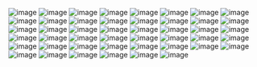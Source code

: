 ![image](https://adriansblinkiecollection.neocities.org/a38.gif) ![image](https://adriansblinkiecollection.neocities.org/a27.gif) ![image](https://files.catbox.moe/mrji63.gif) ![image](https://adriansblinkiecollection.neocities.org/b47.gif) ![image](https://adriansblinkiecollection.neocities.org/d15.gif) ![image](https://64.media.tumblr.com/f6b018fba75a0c36f380d2c6512f904b/567275f7ff399e52-ac/s250x400/d337a7e9e2248ef606dad9d5ac099daed809b2ef.gifv) ![image](https://64.media.tumblr.com/4bd119e054a44d3689da1a85df6b4e15/2bbb52212c4c0cfa-02/s250x400/dcc1339b1e7d358c4ff8f231ecebc8ba870ace6e.gifv) ![image](https://adriansblinkiecollection.neocities.org/e119.gif) ![image](https://adriansblinkiecollection.neocities.org/v52.gif) ![image](https://64.media.tumblr.com/92bd68ec58b24bbeff961592c1e61e1f/1ea53c84519fac02-91/s250x400/c2c6da1db41ecefe3a1f13614eff81ef882c0770.gifv) ![image](https://y2k.neocities.org/blinkiez/newbatch/kinkyblinkie.gif) ![image](https://colorfulwonders.neocities.org/images/blinkies/I%20heart%20susie%20no%20border.gif) ![image](https://adriansblinkiecollection.neocities.org/g36.gif) ![image](https://64.media.tumblr.com/46ffaf823bacba3074c09fc9efd391c5/f01b417193c36424-dc/s250x400/50c236eca41cc4253e9d7a62b44ab4d0d48e92d4.gif) ![image](https://cdn.discordapp.com/attachments/1160277614884294768/1388249850784518264/image.png?ex=687d4cec&is=687bfb6c&hm=27f8da9815fdd1d9d1312e342ce1db3344890fc0e473472496e07f037f8a5a8d&) ![image](https://supplies.ju.mp/assets/images/gallery08/1ba01d55_original.gif?v=1c1ba870) ![image](https://adriansblinkiecollection.neocities.org/x46.gif) ![image](https://64.media.tumblr.com/4b976115ac129ad5aa36dfcdfa64db91/c6faef8646b3e8fd-ca/s250x400/7d5d13579a9dfd2f3af278e58b4d12dc2b78c473.gifv) ![image](https://64.media.tumblr.com/af6535f6a7d740f38369ca19cce02d22/c6faef8646b3e8fd-db/s250x400/ed9a0b64ad1c1a89703e878f8c75a4ca991da649.gifv) ![image](https://64.media.tumblr.com/6fa7e705b010c6db3cef2dc8ccfdf278/c45750dc5f8c4ec4-a5/s250x400/eda1b910b9f05c03d3278111b6caac6e2c088e4d.gif) ![image](https://y2k.neocities.org/blinkiez/tumblr_inline_p3x3n7l7mB1u4yu7g_540.gif) ![image](https://y2k.neocities.org/stamps/tumblr_inline_pbk6zbvnsb1vjkfs0_540.png) ![image](https://y2k.neocities.org/stamps/tumblr_inline_pe6lmadSpm1v11djx_1280.gif) ![image](https://y2k.neocities.org/stamps/tumblr_inline_pe6lo808OS1v11djx_1280.gif) ![image](https://y2k.neocities.org/stamps/tumblr_pi7cobtTob1xy0eh3o3_100.gif) ![image](https://y2k.neocities.org/stamps/tumblr_phusl1y0JK1xk82cxo9_100.gif) ![image](https://y2k.neocities.org/stamps/tumblr_p65xsqxXBo1te4ajdo9_100.png) ![image](https://i.postimg.cc/tTVgh24V/4soyy4.png) ![image](https://i.postimg.cc/7ZDTq8Yt/12o6gh.gif) ![image](https://raining-starss.neocities.org/doot%20(2).png) ![image](https://i.postimg.cc/qRg3WsMk/f8ep6a.gif) ![image](https://i.postimg.cc/nrhHhJPZ/xu0hdo.gif) ![image](https://i.postimg.cc/KvK2qJX9/n4m3og.gif) ![image](https://i.postimg.cc/ZRG5jg7h/qkic72.gif) ![image](https://files.catbox.moe/09f6n7.png) ![image](https://files.catbox.moe/pvd6w0.jpeg) ![image](https://64.media.tumblr.com/90ebedb6ecb0340940f0e8a19f386971/11991265bf6769a9-0e/s100x200/622da145c345e4b98fcf6fb4251d80ad8a1b666f.gifv) ![image](https://64.media.tumblr.com/97a0c487981805269ed73917f48adb21/473928ea48888009-9f/s100x200/8367b381f5ffcb29552b1b7e349767bf7da34e81.pnj) ![image](https://64.media.tumblr.com/e38419dde170cc90b6b5404eac24fd2c/473928ea48888009-52/s100x200/a977a22d2d5b940af9c47302db0001f7572c5dc3.pnj) ![image](https://files.catbox.moe/34z2rj.png) ![image](https://files.catbox.moe/cpj3wp.gif) ![image](https://files.catbox.moe/diy4hf.webp) ![image](https://files.catbox.moe/wm2ple.png) ![image](https://files.catbox.moe/stycby.gif) ![image](https://files.catbox.moe/n0y8gp.png) ![image](https://gonintendo.com/attachments/image/65431/file/f6425be428d623916e596ee82a63cc69.jpg)
